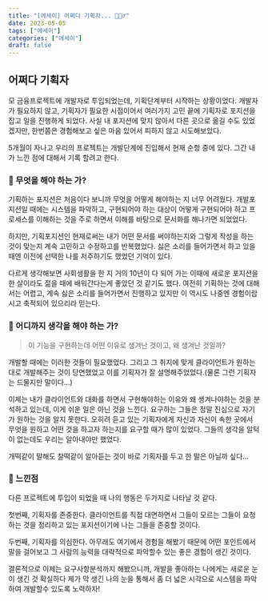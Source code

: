 ```yaml
---
title: "[에세이] 어쩌다 기획자... 🤷🏽‍♂️"
date: 2023-05-05
tags: ["에세이"]
categories: ["에세이"]
draft: false
---
```

## 어쩌다 기획자
모 금융프로젝트에 개발자로 투입되었는데, 기획단계부터 시작하는 상황이었다.
개발자가 필요하지 않고, 기획자가 필요한 시점이어서 여러가지 고민 끝에 기획자로 포지션을 잡고 일을 진행하게 되었다.
사실 내 포지션에 맞지 않아서 다른 곳으로 옮길 수도 있었겠지만, 한번쯤은 경험해보고 싶은 마음 있어서 피하지 않고 시도해보았다.

5개월이 자나고 우리의 프로젝트는 개발단계에 진입해서 현재 순항 중에 있다.
그간 내가 느낀 점에 대해서 기록 할려고 한다.

### 🤔 무엇을 해야 하는 가?
기획하는 포지션은 처음이다 보니까 무엇을 어떻게 해야하는 지 너무 어려웠다. 
개발포지션일 때에는 시스템을 파악하고, 구현되어야 하는 대상이 어떻게 구현되어야 하고 프로세스를 이해하는 것을 주로 하면서
이해를 바탕으로 문서화를 해나가면 되었었다.

하지만, 기획포지션인 현재로써는 내가 어떤 문서를 써야하는지와 그렇게 작성을 하는 것이 맞는지 계속 고민하고 수정하고를 반복했었다.
싫은 소리를 들어가면서 하고 있을 때엔 이전에 선택한 나를 저주하기도 했었던 기억이 있다.

다르게 생각해보면 사회생활을 한 지 거의 10년이 다 되어 가는 이때에 새로운 포지션을 한 살이라도 젊을 때에 배워간다는게
좋았던 것 같기도 했다. 여전히 기획하는 것에 대해서는 어렵고, 계속 싫은 소리를 들어가면서 진행하고 있지만 이 역시도 나중엔 경험이랍시고
축적되어 있으리라 믿는다.

### 🤔 어디까지 생각을 해야 하는 가?
> 이 기능을 구현하는데 어떤 이유로 생겨난 것이고, 왜 생겨난 것일까?

개발할 때에는 이러한 것들이 필요했었다. 그리고 그 취지에 맞게 클라이언트가 원하는대로 개발해주는 것이 당연했었고 이를 기획자가 잘 설명해주었었다.(물론 그런 기획자는 드물지만 말이다...)

이제는 내가 클라이언트와 대화를 하면서 구현해야하는 이유와 왜 생겨나야하는 것을 분석하고 있는데, 이게 쉬운 일은 아닌 것을 느낀다.
요구하는 그들은 정말 진심으로 자기가 원하는 것을 알지 못한다. 오히려 듣고 있는 기획자에게 자신과 자신이 속한 곳에서 무엇을 원하고
어떤 것을 하고자 하는지를 요구할 때가 많이 있었다.
그들의 생각을 알턱이 없는데도 우리는 알아내야만 했었다.

개떡같이 말해도 찰떡같이 알아듣는 것이 바로 기획자를 두고 한 말은 아닐까 싶다...

### 💭 느낀점
다른 프로젝트에 투입이 되었을 때 나의 행동은 두가지로 나타날 것 같다.

첫번째, 기획자를 존중한다. 클라이언트를 직접 대면하면서 그들이 모르는 그들이 요청하는 것을 정리하고 있는
포지션이기에 나는 그들을 존중할 것이다.

두번째, 기획자를 의심한다. 아무래도 여기에서 경험을 해봤기 때문에 어떤 포인트에서 말을 걸어보고 그 사람의 능력을 
대략적으로 파악할수 있는 좋은 경험이 생긴 것이다.

결론적으로 이제는 요구사항분석까지 해봤으니까, 개발을 좋아하는 나에게는 새로운 눈이 생긴 것 확실하다
제가 막 생긴 나의 눈을 통해서 좀 더 넓은 시각으로 시스템을 파악하여 개발할수 있도록 노력하자!


